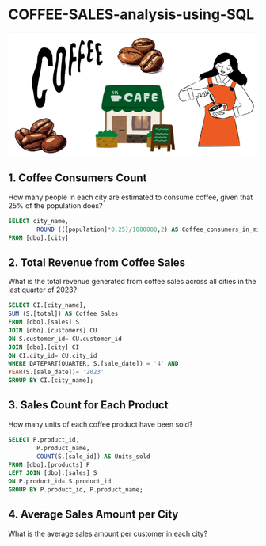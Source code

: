 # COFFEE-SALES-analysis-using-SQL
![Coffee Image](https://github.com/nphan91/COFFEE-SALES-analysis-using-SQL/blob/main/Coffee%20Image.png)

## 1. Coffee Consumers Count
How many people in each city are estimated to consume coffee, given that 25% of the population does?
```sql
SELECT city_name,
		ROUND (([population]*0.25)/1000000,2) AS Coffee_consumers_in_millions
FROM [dbo].[city]
```
## 2. Total Revenue from Coffee Sales
What is the total revenue generated from coffee sales across all cities in the last quarter of 2023?
```sql
SELECT CI.[city_name],
SUM (S.[total]) AS Coffee_Sales
FROM [dbo].[sales] S
JOIN [dbo].[customers] CU
ON S.customer_id= CU.customer_id
JOIN [dbo].[city] CI
ON CI.city_id= CU.city_id
WHERE DATEPART(QUARTER, S.[sale_date]) = '4' AND
YEAR(S.[sale_date])= '2023'
GROUP BY CI.[city_name];
```
## 3. Sales Count for Each Product
How many units of each coffee product have been sold?
```sql
SELECT P.product_id,
		P.product_name,
		COUNT(S.[sale_id]) AS Units_sold
FROM [dbo].[products] P
LEFT JOIN [dbo].[sales] S
ON P.product_id= S.product_id
GROUP BY P.product_id, P.product_name;
```
## 4. Average Sales Amount per City
What is the average sales amount per customer in each city?
```sql
